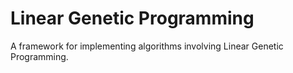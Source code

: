 # Linear Genetic Programming

A framework for implementing algorithms involving Linear Genetic Programming.
